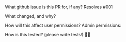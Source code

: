What github issue is this PR for, if any?
Resolves #001

What changed, and why?

How will this affect user permissions?
Admin permissions:


How is this tested? (please write tests!) 💖💪
